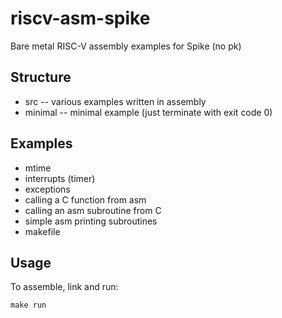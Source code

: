 # riscv-asm-spike

Bare metal RISC-V assembly examples for Spike (no pk)

## Structure

- src -- various examples written in assembly
- minimal -- minimal example (just terminate with exit code 0)

## Examples

- mtime
- interrupts (timer)
- exceptions
- calling a C function from asm
- calling an asm subroutine from C
- simple asm printing subroutines
- makefile

## Usage

To assemble, link and run:

`make run`
